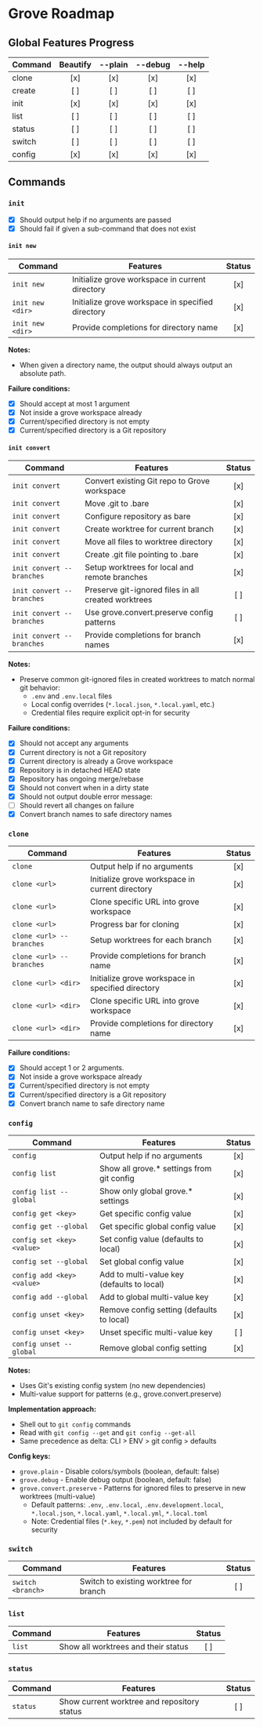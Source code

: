 # Grove Roadmap

## Global Features Progress

| Command | Beautify | --plain | --debug | --help |
| ------- | :------: | :-----: | :-----: | :----: |
| clone   |   [x]    |   [x]   |   [x]   |  [x]   |
| create  |   [ ]    |   [ ]   |   [ ]   |  [ ]   |
| init    |   [x]    |   [x]   |   [x]   |  [x]   |
| list    |   [ ]    |   [ ]   |   [ ]   |  [ ]   |
| status  |   [ ]    |   [ ]   |   [ ]   |  [ ]   |
| switch  |   [ ]    |   [ ]   |   [ ]   |  [ ]   |
| config  |   [x]    |   [x]   |   [x]   |  [x]   |

## Commands

### `init`

-   [x] Should output help if no arguments are passed
-   [x] Should fail if given a sub-command that does not exist

#### `init new`

| Command          | Features                                          | Status |
| ---------------- | ------------------------------------------------- | :----: |
| `init new`       | Initialize grove workspace in current directory   |  [x]   |
| `init new <dir>` | Initialize grove workspace in specified directory |  [x]   |
| `init new <dir>` | Provide completions for directory name            |  [x]   |

**Notes:**

-   When given a directory name, the output should always output an absolute path.

**Failure conditions:**

-   [x] Should accept at most 1 argument
-   [x] Not inside a grove workspace already
-   [x] Current/specified directory is not empty
-   [x] Current/specified directory is a Git repository

#### `init convert`

| Command                   | Features                                            | Status |
| ------------------------- | --------------------------------------------------- | :----: |
| `init convert`            | Convert existing Git repo to Grove workspace        |  [x]   |
| `init convert`            | Move .git to .bare                                  |  [x]   |
| `init convert`            | Configure repository as bare                        |  [x]   |
| `init convert`            | Create worktree for current branch                  |  [x]   |
| `init convert`            | Move all files to worktree directory                |  [x]   |
| `init convert`            | Create .git file pointing to .bare                  |  [x]   |
| `init convert --branches` | Setup worktrees for local and remote branches       |  [x]   |
| `init convert --branches` | Preserve git-ignored files in all created worktrees |  [ ]   |
| `init convert --branches` | Use grove.convert.preserve config patterns          |  [ ]   |
| `init convert --branches` | Provide completions for branch names                |  [x]   |

**Notes:**

-   Preserve common git-ignored files in created worktrees to match normal git behavior:
    -   `.env` and `.env.local` files
    -   Local config overrides (`*.local.json`, `*.local.yaml`, etc.)
    -   Credential files require explicit opt-in for security

**Failure conditions:**

-   [x] Should not accept any arguments
-   [x] Current directory is not a Git repository
-   [x] Current directory is already a Grove workspace
-   [x] Repository is in detached HEAD state
-   [x] Repository has ongoing merge/rebase
-   [x] Should not convert when in a dirty state
-   [x] Should not output double error message:
-   [ ] Should revert all changes on failure
-   [x] Convert branch names to safe directory names

### `clone`

| Command                  | Features                                          | Status |
| ------------------------ | ------------------------------------------------- | :----: |
| `clone`                  | Output help if no arguments                       |  [x]   |
| `clone <url>`            | Initialize grove workspace in current directory   |  [x]   |
| `clone <url>`            | Clone specific URL into grove workspace           |  [x]   |
| `clone <url>`            | Progress bar for cloning                          |  [x]   |
| `clone <url> --branches` | Setup worktrees for each branch                   |  [x]   |
| `clone <url> --branches` | Provide completions for branch name               |  [x]   |
| `clone <url> <dir>`      | Initialize grove workspace in specified directory |  [x]   |
| `clone <url> <dir>`      | Clone specific URL into grove workspace           |  [x]   |
| `clone <url> <dir>`      | Provide completions for directory name            |  [x]   |

**Failure conditions:**

-   [x] Should accept 1 or 2 arguments.
-   [x] Not inside a grove workspace already
-   [x] Current/specified directory is not empty
-   [x] Current/specified directory is a Git repository
-   [x] Convert branch name to safe directory name

### `config`

| Command                    | Features                                   | Status |
| -------------------------- | ------------------------------------------ | :----: |
| `config`                   | Output help if no arguments                |  [x]   |
| `config list`              | Show all grove.\* settings from git config |  [x]   |
| `config list --global`     | Show only global grove.\* settings         |  [x]   |
| `config get <key>`         | Get specific config value                  |  [x]   |
| `config get --global`      | Get specific global config value           |  [x]   |
| `config set <key> <value>` | Set config value (defaults to local)       |  [x]   |
| `config set --global`      | Set global config value                    |  [x]   |
| `config add <key> <value>` | Add to multi-value key (defaults to local) |  [x]   |
| `config add --global`      | Add to global multi-value key              |  [x]   |
| `config unset <key>`       | Remove config setting (defaults to local)  |  [x]   |
| `config unset <key>`       | Unset specific multi-value key             |  [ ]   |
| `config unset --global`    | Remove global config setting               |  [x]   |

**Notes:**

-   Uses Git's existing config system (no new dependencies)
-   Multi-value support for patterns (e.g., grove.convert.preserve)

**Implementation approach:**

-   Shell out to `git config` commands
-   Read with `git config --get` and `git config --get-all`
-   Same precedence as delta: CLI > ENV > git config > defaults

**Config keys:**

-   `grove.plain` - Disable colors/symbols (boolean, default: false)
-   `grove.debug` - Enable debug output (boolean, default: false)
-   `grove.convert.preserve` - Patterns for ignored files to preserve in new worktrees (multi-value)
    -   Default patterns: `.env`, `.env.local`, `.env.development.local`, `*.local.json`, `*.local.yaml`, `*.local.yml`, `*.local.toml`
    -   Note: Credential files (`*.key`, `*.pem`) not included by default for security

### `switch`

| Command           | Features                               | Status |
| ----------------- | -------------------------------------- | :----: |
| `switch <branch>` | Switch to existing worktree for branch |  [ ]   |

### `list`

| Command | Features                            | Status |
| ------- | ----------------------------------- | :----: |
| `list`  | Show all worktrees and their status |  [ ]   |

### `status`

| Command  | Features                                    | Status |
| -------- | ------------------------------------------- | :----: |
| `status` | Show current worktree and repository status |  [ ]   |

